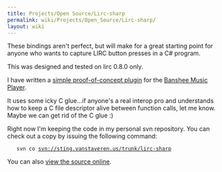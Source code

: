 ```yaml
---
title: Projects/Open Source/Lirc-sharp
permalink: wiki/Projects/Open_Source/Lirc-sharp/
layout: wiki
---
```


These bindings aren't perfect, but will make for a great starting point
for anyone who wants to capture LIRC button presses in a C\# program.

This was designed and tested on lirc 0.8.0 only.

I have written a [simple proof-of-concept
plugin](/wiki/Projects/Open_Source/Banshee/Plugins/banshee-lirc-plugin "wikilink")
for the [Banshee Music Player](http://www.banshee-project.org).

It uses some icky C glue...if anyone's a real interop pro and
understands how to keep a C file descriptor alive between function
calls, let me know. Maybe we can get rid of the C glue :)

Right now I'm keeping the code in my personal svn repository. You can
check out a copy by issuing the following command:

`   svn co `[`svn://sting.vanstaveren.us/trunk/lirc-sharp`](svn://sting.vanstaveren.us/trunk/lirc-sharp)

You can also [view the source
online](http://sting.vanstaveren.us:8000/trunk/lirc-sharp).
